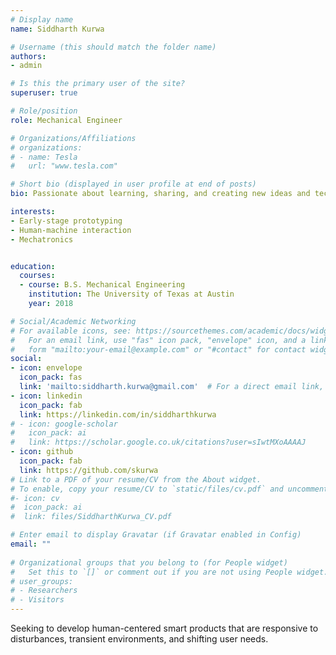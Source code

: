 ```yaml
---
# Display name
name: Siddharth Kurwa

# Username (this should match the folder name)
authors:
- admin

# Is this the primary user of the site?
superuser: true

# Role/position
role: Mechanical Engineer

# Organizations/Affiliations
# organizations:
# - name: Tesla
#   url: "www.tesla.com"

# Short bio (displayed in user profile at end of posts)
bio: Passionate about learning, sharing, and creating new ideas and technology.

interests:
- Early-stage prototyping
- Human-machine interaction
- Mechatronics


education:
  courses:
  - course: B.S. Mechanical Engineering
    institution: The University of Texas at Austin
    year: 2018

# Social/Academic Networking
# For available icons, see: https://sourcethemes.com/academic/docs/widgets/#icons
#   For an email link, use "fas" icon pack, "envelope" icon, and a link in the
#   form "mailto:your-email@example.com" or "#contact" for contact widget.
social:
- icon: envelope
  icon_pack: fas
  link: 'mailto:siddharth.kurwa@gmail.com'  # For a direct email link, use "mailto:test@example.org".
- icon: linkedin
  icon_pack: fab
  link: https://linkedin.com/in/siddharthkurwa
# - icon: google-scholar
#   icon_pack: ai
#   link: https://scholar.google.co.uk/citations?user=sIwtMXoAAAAJ
- icon: github
  icon_pack: fab
  link: https://github.com/skurwa
# Link to a PDF of your resume/CV from the About widget.
# To enable, copy your resume/CV to `static/files/cv.pdf` and uncomment the lines below.  
#- icon: cv
#  icon_pack: ai
#  link: files/SiddharthKurwa_CV.pdf

# Enter email to display Gravatar (if Gravatar enabled in Config)
email: ""
  
# Organizational groups that you belong to (for People widget)
#   Set this to `[]` or comment out if you are not using People widget.  
# user_groups:
# - Researchers
# - Visitors
---
```

Seeking to develop human-centered smart products that are responsive to disturbances, transient environments, and shifting user needs.
